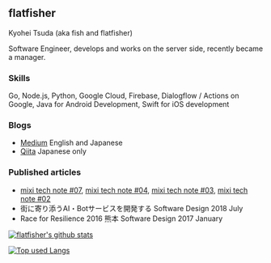 ## flatfisher
Kyohei Tsuda (aka fish and flatfisher)

Software Engineer, develops and works on the server side, recently became a manager.

### Skills
Go, Node.js, Python, Google Cloud, Firebase, Dialogflow / Actions on Google, Java for Android Development, Swift for iOS development

### Blogs
- [Medium](https://medium.com/@flatfisher) English and Japanese
- [Qiita](https://qiita.com/flatfisher) Japanese only

### Published articles
- [mixi tech note #07](https://techbookfest.org/product/5148888694521856), [mixi tech note #04](https://techbookfest.org/product/6713670480429056), [mixi tech note #03](https://techbookfest.org/product/6465552394485760), [mixi tech note #02](https://techbookfest.org/product/5256674994552832)
- 街に寄り添うAI・Botサービスを開発する Software Design 2018 July
- Race for Resilience 2016 熊本 Software Design 2017 January

[![flatfisher's github stats](https://github-readme-stats.vercel.app/api?username=flatfisher&hide=contribs&count_private=true&show_icons=true&theme=tokyonight)](https://github.com/flatfisher/)

[![Top used Langs](https://github-readme-stats.vercel.app/api/top-langs/?username=flatfisher&layout=compact&theme=tokyonight)](https://github.com/flatfisher/)
